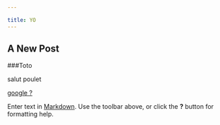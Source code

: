 ```yaml
---

title: YO
---
```


## A New Post
###Toto

salut poulet

[google ?](www.google.com)

Enter text in [Markdown](http://daringfireball.net/projects/markdown/). Use the toolbar above, or click the **?** button for formatting help.
